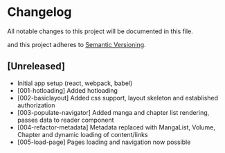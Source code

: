 # Changelog
All notable changes to this project will be documented in this file.

and this project adheres to [Semantic Versioning](https://semver.org/spec/v2.0.0.html).

## [Unreleased]

- Initial app setup (react, webpack, babel)
- [001-hotloading] Added hotloading
- [002-basiclayout] Added css support, layout skeleton and established authorization
- [003-populate-navigator] Added manga and chapter list rendering, passes data to reader component
- [004-refactor-metadata] Metadata replaced with MangaList, Volume, Chapter and dynamic loading of content/links
- [005-load-page] Pages loading and navigation now possible
